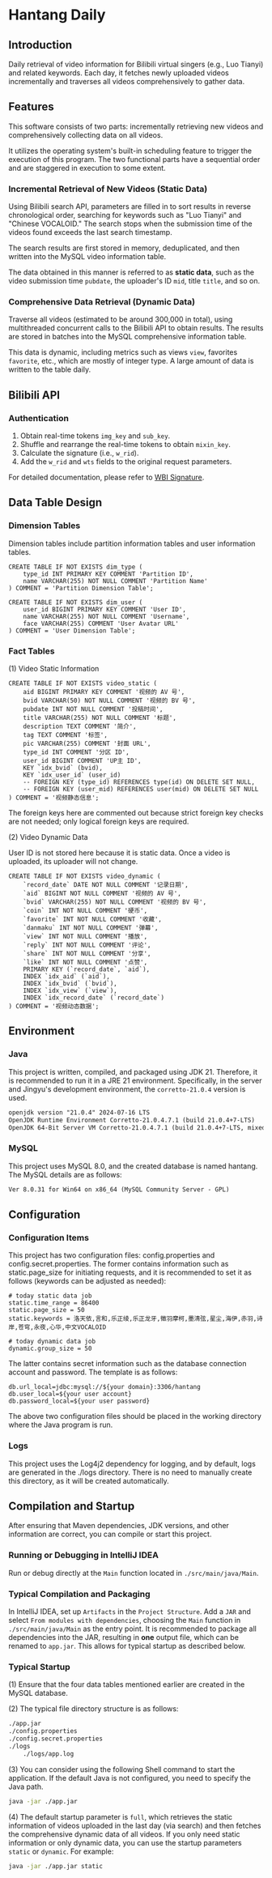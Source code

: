# Hantang Daily

## Introduction

Daily retrieval of video information for Bilibili virtual singers (e.g., Luo Tianyi) and related keywords. Each day, it fetches newly uploaded videos incrementally and traverses all videos comprehensively to gather data.

## Features

This software consists of two parts: incrementally retrieving new videos and comprehensively collecting data on all videos.

It utilizes the operating system's built-in scheduling feature to trigger the execution of this program. The two functional parts have a sequential order and are staggered in execution to some extent.

### Incremental Retrieval of New Videos (Static Data)

Using Bilibili search API, parameters are filled in to sort results in reverse chronological order, searching for keywords such as "Luo Tianyi" and "Chinese VOCALOID." The search stops when the submission time of the videos found exceeds the last search timestamp.

The search results are first stored in memory, deduplicated, and then written into the MySQL video information table.

The data obtained in this manner is referred to as **static data**, such as the video submission time `pubdate`, the uploader's ID `mid`, title `title`, and so on.

### Comprehensive Data Retrieval (Dynamic Data)

Traverse all videos (estimated to be around 300,000 in total), using multithreaded concurrent calls to the Bilibili API to obtain results. The results are stored in batches into the MySQL comprehensive information table.

This data is dynamic, including metrics such as views `view`, favorites `favorite`, etc., which are mostly of integer type. A large amount of data is written to the table daily.

## Bilibili API

### Authentication

1. Obtain real-time tokens `img_key` and `sub_key`.
1. Shuffle and rearrange the real-time tokens to obtain `mixin_key`.
1. Calculate the signature (i.e., `w_rid`).
1. Add the `w_rid` and `wts` fields to the original request parameters.

For detailed documentation, please refer to [WBI Signature](https://github.com/SocialSisterYi/bilibili-API-collect/blob/master/docs/misc/sign/wbi.md).

## Data Table Design

### Dimension Tables

Dimension tables include partition information tables and user information tables.

```mysql-sql
CREATE TABLE IF NOT EXISTS dim_type (
    type_id INT PRIMARY KEY COMMENT 'Partition ID',
    name VARCHAR(255) NOT NULL COMMENT 'Partition Name'
) COMMENT = 'Partition Dimension Table';

CREATE TABLE IF NOT EXISTS dim_user (
    user_id BIGINT PRIMARY KEY COMMENT 'User ID',
    name VARCHAR(255) NOT NULL COMMENT 'Username',
    face VARCHAR(255) COMMENT 'User Avatar URL'
) COMMENT = 'User Dimension Table';
```
### Fact Tables

(1) Video Static Information

```mysql-sql
CREATE TABLE IF NOT EXISTS video_static (
    aid BIGINT PRIMARY KEY COMMENT '视频的 AV 号',
    bvid VARCHAR(50) NOT NULL COMMENT '视频的 BV 号',
    pubdate INT NOT NULL COMMENT '投稿时间',
    title VARCHAR(255) NOT NULL COMMENT '标题',
    description TEXT COMMENT '简介',
    tag TEXT COMMENT '标签',
    pic VARCHAR(255) COMMENT '封面 URL',
    type_id INT COMMENT '分区 ID',
    user_id BIGINT COMMENT 'UP主 ID',
    KEY `idx_bvid` (bvid),
    KEY `idx_user_id` (user_id)
    -- FOREIGN KEY (type_id) REFERENCES type(id) ON DELETE SET NULL,
    -- FOREIGN KEY (user_mid) REFERENCES user(mid) ON DELETE SET NULL
) COMMENT = '视频静态信息';
```

The foreign keys here are commented out because strict foreign key checks are not needed; only logical foreign keys are required.

(2) Video Dynamic Data

User ID is not stored here because it is static data. Once a video is uploaded, its uploader will not change.


```mysql-sql
CREATE TABLE IF NOT EXISTS video_dynamic (
    `record_date` DATE NOT NULL COMMENT '记录日期', 
    `aid` BIGINT NOT NULL COMMENT '视频的 AV 号',
    `bvid` VARCHAR(255) NOT NULL COMMENT '视频的 BV 号',
    `coin` INT NOT NULL COMMENT '硬币',
    `favorite` INT NOT NULL COMMENT '收藏',
    `danmaku` INT NOT NULL COMMENT '弹幕',
    `view` INT NOT NULL COMMENT '播放',
    `reply` INT NOT NULL COMMENT '评论',
    `share` INT NOT NULL COMMENT '分享',
    `like` INT NOT NULL COMMENT '点赞',
    PRIMARY KEY (`record_date`, `aid`),
    INDEX `idx_aid` (`aid`),
    INDEX `idx_bvid` (`bvid`),
    INDEX `idx_view` (`view`),
    INDEX `idx_record_date` (`record_date`)
) COMMENT = '视频动态数据';
```

## Environment

### Java

This project is written, compiled, and packaged using JDK 21. Therefore, it is recommended to run it in a JRE 21 environment. Specifically, in the server and Jingyu's development environment, the `corretto-21.0.4` version is used.

```txt
openjdk version "21.0.4" 2024-07-16 LTS
OpenJDK Runtime Environment Corretto-21.0.4.7.1 (build 21.0.4+7-LTS)
OpenJDK 64-Bit Server VM Corretto-21.0.4.7.1 (build 21.0.4+7-LTS, mixed mode, sharing)
```

### MySQL

This project uses MySQL 8.0, and the created database is named hantang. The MySQL details are as follows:

```txt
Ver 8.0.31 for Win64 on x86_64 (MySQL Community Server - GPL)
```

## Configuration

### Configuration Items

This project has two configuration files: config.properties and config.secret.properties. The former contains information such as static.page_size for initiating requests, and it is recommended to set it as follows (keywords can be adjusted as needed):

```properties
# today static data job
static.time_range = 86400
static.page_size = 50
static.keywords = 洛天依,言和,乐正绫,乐正龙牙,徵羽摩柯,墨清弦,星尘,海伊,赤羽,诗岸,苍穹,永夜,心华,中文VOCALOID

# today dynamic data job
dynamic.group_size = 50
```

The latter contains secret information such as the database connection account and password. The template is as follows:

```properties
db.url_local=jdbc:mysql://${your domain}:3306/hantang
db.user_local=${your user account}
db.password_local=${your user password}
```

The above two configuration files should be placed in the working directory where the Java program is run.

### Logs

This project uses the Log4j2 dependency for logging, and by default, logs are generated in the ./logs directory. There is no need to manually create this directory, as it will be created automatically.

## Compilation and Startup

After ensuring that Maven dependencies, JDK versions, and other information are correct, you can compile or start this project.

### Running or Debugging in IntelliJ IDEA

Run or debug directly at the `Main` function located in `./src/main/java/Main`.

### Typical Compilation and Packaging

In IntelliJ IDEA, set up `Artifacts` in the `Project Structure`.
Add a `JAR` and select `From modules with dependencies`, choosing the `Main` function in `./src/main/java/Main` as the entry point.
It is recommended to package all dependencies into the JAR, resulting in **one** output file, which can be renamed to `app.jar`. This allows for typical startup as described below.

### Typical Startup

(1) Ensure that the four data tables mentioned earlier are created in the MySQL database.

(2) The typical file directory structure is as follows:

```txt
./app.jar 
./config.properties 
./config.secret.properties 
./logs 
    ./logs/app.log
```


(3) You can consider using the following Shell command to start the application. If the default Java is not configured, you need to specify the Java path.

```bash
java -jar ./app.jar
```

(4) The default startup parameter is `full`, which retrieves the static information of videos uploaded in the last day (via search) and then fetches the comprehensive dynamic data of all videos. If you only need static information or only dynamic data, you can use the startup parameters `static` or `dynamic`. For example:

```bash
java -jar ./app.jar static
```